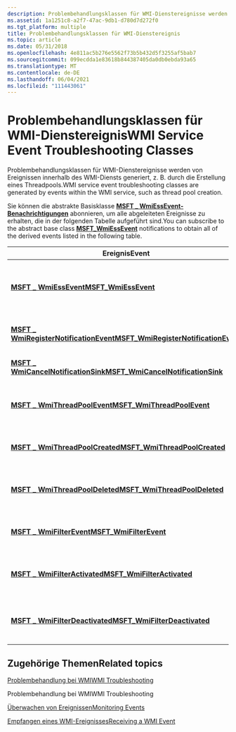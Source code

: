 ```yaml
---
description: Problembehandlungsklassen für WMI-Dienstereignisse werden von Ereignissen innerhalb des WMI-Diensts generiert, z. B. durch die Erstellung eines Threadpools.
ms.assetid: 1a1251c8-a2f7-47ac-9db1-d780d7d272f0
ms.tgt_platform: multiple
title: Problembehandlungsklassen für WMI-Dienstereignis
ms.topic: article
ms.date: 05/31/2018
ms.openlocfilehash: 4e811ac5b276e5562f73b5b432d5f3255af5bab7
ms.sourcegitcommit: 099ecdda1e83618b844387405da0db0ebda93a65
ms.translationtype: MT
ms.contentlocale: de-DE
ms.lasthandoff: 06/04/2021
ms.locfileid: "111443061"
---
```

# <a name="wmi-service-event-troubleshooting-classes"></a><span data-ttu-id="5a97c-103">Problembehandlungsklassen für WMI-Dienstereignis</span><span class="sxs-lookup"><span data-stu-id="5a97c-103">WMI Service Event Troubleshooting Classes</span></span>

<span data-ttu-id="5a97c-104">Problembehandlungsklassen für WMI-Dienstereignisse werden von Ereignissen innerhalb des WMI-Diensts generiert, z. B. durch die Erstellung eines Threadpools.</span><span class="sxs-lookup"><span data-stu-id="5a97c-104">WMI service event troubleshooting classes are generated by events within the WMI service, such as thread pool creation.</span></span>

<span data-ttu-id="5a97c-105">Sie können die abstrakte Basisklasse [**MSFT \_ WmiEssEvent-Benachrichtigungen**](/previous-versions/windows/desktop/wmisystemprov/msft-wmiessevent) abonnieren, um alle abgeleiteten Ereignisse zu erhalten, die in der folgenden Tabelle aufgeführt sind.</span><span class="sxs-lookup"><span data-stu-id="5a97c-105">You can subscribe to the abstract base class [**MSFT\_WmiEssEvent**](/previous-versions/windows/desktop/wmisystemprov/msft-wmiessevent) notifications to obtain all of the derived events listed in the following table.</span></span>



|   <span data-ttu-id="5a97c-106">Ereignis</span><span class="sxs-lookup"><span data-stu-id="5a97c-106">Event</span></span>                                                                                        |   <span data-ttu-id="5a97c-107">BESCHREIBUNG</span><span class="sxs-lookup"><span data-stu-id="5a97c-107">Description</span></span>                                                                                             |
|-------------------------------------------------------------------------------------------|-----------------------------------------------------------------------------------------------------|
| [<span data-ttu-id="5a97c-108">**MSFT \_ WmiEssEvent**</span><span class="sxs-lookup"><span data-stu-id="5a97c-108">**MSFT\_WmiEssEvent**</span></span>](/previous-versions/windows/desktop/wmisystemprov/msft-wmiessevent)                                   | <span data-ttu-id="5a97c-109">Übergeordnete Klasse für alle Windows-Verwaltungsinstrumentation (WMI) Eventing SubSystem (ESS)-Selbstereignisse.</span><span class="sxs-lookup"><span data-stu-id="5a97c-109">Parent class for all Windows Management Instrumentation (WMI) Eventing SubSystem (ESS) self events.</span></span> |
| [<span data-ttu-id="5a97c-110">**MSFT \_ WmiRegisterNotificationEvent**</span><span class="sxs-lookup"><span data-stu-id="5a97c-110">**MSFT\_WmiRegisterNotificationEvent**</span></span>](/previous-versions/windows/desktop/wmisystemprov/msft-wmiregisternotificationevent) | <span data-ttu-id="5a97c-111">Stellt die Erstellung einer Ereignissenke für die Benachrichtigung für eine Ereignisabfrage dar.</span><span class="sxs-lookup"><span data-stu-id="5a97c-111">Represents the creation of an event sink for notification for an event query.</span></span>                       |
| [<span data-ttu-id="5a97c-112">**MSFT \_ WmiCancelNotificationSink**</span><span class="sxs-lookup"><span data-stu-id="5a97c-112">**MSFT\_WmiCancelNotificationSink**</span></span>](/previous-versions/windows/desktop/wmisystemprov/msft-wmicancelnotificationsink)       | <span data-ttu-id="5a97c-113">wird generiert, wenn eine Ereignissenke abgebrochen wird.</span><span class="sxs-lookup"><span data-stu-id="5a97c-113">generated when an event sink is canceled.</span></span>                                                           |
| [<span data-ttu-id="5a97c-114">**MSFT \_ WmiThreadPoolEvent**</span><span class="sxs-lookup"><span data-stu-id="5a97c-114">**MSFT\_WmiThreadPoolEvent**</span></span>](/previous-versions/windows/desktop/wmisystemprov/msft-wmithreadpoolevent)                     | <span data-ttu-id="5a97c-115">stellt eine Benachrichtigung über Threadereignisse im WMI-Ereignisuntersystem (ESS) zur Verfügung.</span><span class="sxs-lookup"><span data-stu-id="5a97c-115">provides notification of thread events in the WMI Event Sub System (ESS).</span></span>                           |
| [<span data-ttu-id="5a97c-116">**MSFT \_ WmiThreadPoolCreated**</span><span class="sxs-lookup"><span data-stu-id="5a97c-116">**MSFT\_WmiThreadPoolCreated**</span></span>](/previous-versions/windows/desktop/wmisystemprov/msft-wmithreadpoolcreated)                 | <span data-ttu-id="5a97c-117">Stellt eine Benachrichtigung beim Erstellen eines Threads im WMI-Ereignisuntersystem (ESS) zur</span><span class="sxs-lookup"><span data-stu-id="5a97c-117">Provides notification when a thread is created in the WMI Event Sub System (ESS).</span></span>                   |
| [<span data-ttu-id="5a97c-118">**MSFT \_ WmiThreadPoolDeleted**</span><span class="sxs-lookup"><span data-stu-id="5a97c-118">**MSFT\_WmiThreadPoolDeleted**</span></span>](/previous-versions/windows/desktop/wmisystemprov/msft-wmithreadpooldeleted)                 | <span data-ttu-id="5a97c-119">Stellt Benachrichtigungen zum Löschen eines Threads im WMI-Ereignisuntersystem (ESS) zurEntspricht.</span><span class="sxs-lookup"><span data-stu-id="5a97c-119">Provides notification when a thread is deleted in the WMI Event Sub System (ESS).</span></span>                   |
| [<span data-ttu-id="5a97c-120">**MSFT \_ WmiFilterEvent**</span><span class="sxs-lookup"><span data-stu-id="5a97c-120">**MSFT\_WmiFilterEvent**</span></span>](/previous-versions/windows/desktop/wmisystemprov/msft-wmifilterevent)                             | <span data-ttu-id="5a97c-121">Übergeordnete Klasse für alle permanenten Ereignis-Consumerfilterereignisse.</span><span class="sxs-lookup"><span data-stu-id="5a97c-121">Parent class for all permanent event consumer filter events.</span></span>                                        |
| [<span data-ttu-id="5a97c-122">**MSFT \_ WmiFilterActivated**</span><span class="sxs-lookup"><span data-stu-id="5a97c-122">**MSFT\_WmiFilterActivated**</span></span>](/previous-versions/windows/desktop/wmisystemprov/msft-wmifilteractivated)                     | <span data-ttu-id="5a97c-123">Definiert die erfolgreiche Aktivierung eines permanenten Ereignisverbraucherabonnementfilters.</span><span class="sxs-lookup"><span data-stu-id="5a97c-123">Defines the successful activation of a permanent event consumer subscription filter.</span></span>                |
| [<span data-ttu-id="5a97c-124">**MSFT \_ WmiFilterDeactivated**</span><span class="sxs-lookup"><span data-stu-id="5a97c-124">**MSFT\_WmiFilterDeactivated**</span></span>](/previous-versions/windows/desktop/wmisystemprov/msft-wmifilterdeactivated)                 | <span data-ttu-id="5a97c-125">Definiert die erfolgreiche Deaktivierung eines permanenten Consumerabonnementfilters.</span><span class="sxs-lookup"><span data-stu-id="5a97c-125">Defines the successful deactivation of a permanent consumer subscription filter.</span></span>                    |



 

## <a name="related-topics"></a><span data-ttu-id="5a97c-126">Zugehörige Themen</span><span class="sxs-lookup"><span data-stu-id="5a97c-126">Related topics</span></span>

<dl> <dt>

[<span data-ttu-id="5a97c-127">Problembehandlung bei WMI</span><span class="sxs-lookup"><span data-stu-id="5a97c-127">WMI Troubleshooting</span></span>](wmi-troubleshooting.md)
</dt> <dt>

<span data-ttu-id="5a97c-128">Problembehandlung bei WMI</span><span class="sxs-lookup"><span data-stu-id="5a97c-128">WMI Troubleshooting</span></span>
</dt> <dt>

[<span data-ttu-id="5a97c-129">Überwachen von Ereignissen</span><span class="sxs-lookup"><span data-stu-id="5a97c-129">Monitoring Events</span></span>](monitoring-events.md)
</dt> <dt>

[<span data-ttu-id="5a97c-130">Empfangen eines WMI-Ereignisses</span><span class="sxs-lookup"><span data-stu-id="5a97c-130">Receiving a WMI Event</span></span>](receiving-a-wmi-event.md)
</dt> </dl>

 

 
